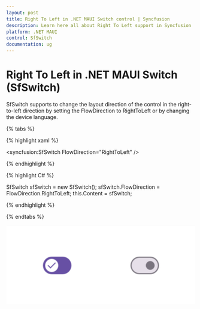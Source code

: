 ```yaml
---
layout: post
title: Right To Left in .NET MAUI Switch control | Syncfusion
description: Learn here all about Right To Left support in Syncfusion .NET MAUI Switch (SfSwitch) control and more.
platform: .NET MAUI
control: SfSwitch
documentation: ug
---
```


# Right To Left in .NET MAUI Switch (SfSwitch)

SfSwitch supports to change the layout direction of the control in the right-to-left direction by setting the FlowDirection to RightToLeft or by changing the device language.

{% tabs %}

{% highlight xaml %}

<syncfusion:SfSwitch FlowDirection="RightToLeft" />
	
{% endhighlight %}

{% highlight C# %}

SfSwitch sfSwitch = new SfSwitch();
sfSwitch.FlowDirection = FlowDirection.RightToLeft;
this.Content = sfSwitch;

{% endhighlight %}

{% endtabs %}

![SfSwitch with RTL flowdirection](images/RTL/RTL_Switch.png)